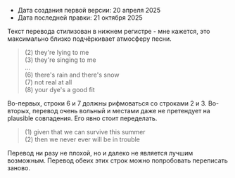 * Дата создания первой версии: 20 апреля 2025
* Дата последней правки: 21 октября 2025

Текст перевода стилизован в нижнем регистре - мне кажется, это максимально близко подчёркивает атмосферу песни.

> (2) they're lying to me<br>
> (3) they're singing to me<br>
> ...<br>
> (6) there's rain and there's snow<br>
> (7) not real at all<br>
> (8) your dye's a good fit

Во-первых, строки 6 и 7 должны рифмоваться со строками 2 и 3. Во-вторых, перевод очень вольный и местами даже не претендует на plausible совпадения. Его явно стоит переделать.

> (1) given that we can survive this summer<br>
> (2) then we never ever will be in trouble

Перевод ни разу не плохой, но и далеко не является лучшим возможным. Перевод обеих этих строк можно попробовать переписать заново.